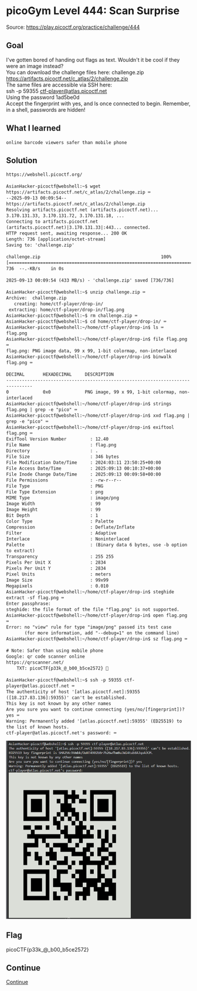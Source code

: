 # picoGym Level 444: Scan Surprise
Source: https://play.picoctf.org/practice/challenge/444

## Goal
I've gotten bored of handing out flags as text. Wouldn't it be cool if they were an image instead?<br>
You can download the challenge files here: challenge.zip<br>
https://artifacts.picoctf.net/c_atlas/2/challenge.zip<br>
The same files are accessible via SSH here:<br>
ssh -p 59355 ctf-player@atlas.picoctf.net<br>
Using the password 1ad5be0d<br>
Accept the fingerprint with yes, and ls once connected to begin. Remember, in a shell, passwords are hidden!

## What I learned
```
online barcode viewers safer than mobile phone
```

## Solution
```
https://webshell.picoctf.org/

AsianHacker-picoctf@webshell:~$ wget https://artifacts.picoctf.net/c_atlas/2/challenge.zip ⌨️
--2025-09-13 00:09:54--  https://artifacts.picoctf.net/c_atlas/2/challenge.zip
Resolving artifacts.picoctf.net (artifacts.picoctf.net)... 3.170.131.33, 3.170.131.72, 3.170.131.18, ...
Connecting to artifacts.picoctf.net (artifacts.picoctf.net)|3.170.131.33|:443... connected.
HTTP request sent, awaiting response... 200 OK
Length: 736 [application/octet-stream]
Saving to: 'challenge.zip'

challenge.zip                                              100%[======================================================================================================================================>]     736  --.-KB/s    in 0s      

2025-09-13 00:09:54 (433 MB/s) - 'challenge.zip' saved [736/736]

AsianHacker-picoctf@webshell:~$ unzip challenge.zip ⌨️
Archive:  challenge.zip
   creating: home/ctf-player/drop-in/
 extracting: home/ctf-player/drop-in/flag.png  
AsianHacker-picoctf@webshell:~$ rm challenge.zip ⌨️
AsianHacker-picoctf@webshell:~$ cd home/ctf-player/drop-in/ ⌨️
AsianHacker-picoctf@webshell:~/home/ctf-player/drop-in$ ls ⌨️
flag.png
AsianHacker-picoctf@webshell:~/home/ctf-player/drop-in$ file flag.png ⌨️
flag.png: PNG image data, 99 x 99, 1-bit colormap, non-interlaced
AsianHacker-picoctf@webshell:~/home/ctf-player/drop-in$ binwalk flag.png ⌨️ 

DECIMAL       HEXADECIMAL     DESCRIPTION
--------------------------------------------------------------------------------
0             0x0             PNG image, 99 x 99, 1-bit colormap, non-interlaced
AsianHacker-picoctf@webshell:~/home/ctf-player/drop-in$ strings flag.png | grep -e "pico" ⌨️
AsianHacker-picoctf@webshell:~/home/ctf-player/drop-in$ xxd flag.png | grep -e "pico" ⌨️
AsianHacker-picoctf@webshell:~/home/ctf-player/drop-in$ exiftool flag.png ⌨️
ExifTool Version Number         : 12.40
File Name                       : flag.png
Directory                       : .
File Size                       : 346 bytes
File Modification Date/Time     : 2024:03:11 23:50:25+00:00
File Access Date/Time           : 2025:09:13 00:10:37+00:00
File Inode Change Date/Time     : 2025:09:13 00:09:58+00:00
File Permissions                : -rw-r--r--
File Type                       : PNG
File Type Extension             : png
MIME Type                       : image/png
Image Width                     : 99
Image Height                    : 99
Bit Depth                       : 1
Color Type                      : Palette
Compression                     : Deflate/Inflate
Filter                          : Adaptive
Interlace                       : Noninterlaced
Palette                         : (Binary data 6 bytes, use -b option to extract)
Transparency                    : 255 255
Pixels Per Unit X               : 2834
Pixels Per Unit Y               : 2834
Pixel Units                     : meters
Image Size                      : 99x99
Megapixels                      : 0.010
AsianHacker-picoctf@webshell:~/home/ctf-player/drop-in$ steghide extract -sf flag.png ⌨️
Enter passphrase: 
steghide: the file format of the file "flag.png" is not supported.
AsianHacker-picoctf@webshell:~/home/ctf-player/drop-in$ open flag.png ⌨️
Error: no "view" rule for type "image/png" passed its test case
       (for more information, add "--debug=1" on the command line)
AsianHacker-picoctf@webshell:~/home/ctf-player/drop-in$ sz flag.png ⌨️

# Note: Safer than using mobile phone
Google: qr code scanner online
https://qrscanner.net/
    TXT: picoCTF{p33k_@_b00_b5ce2572} 🔐

AsianHacker-picoctf@webshell:~$ ssh -p 59355 ctf-player@atlas.picoctf.net ⌨️
The authenticity of host '[atlas.picoctf.net]:59355 ([18.217.83.136]:59355)' can't be established.
This key is not known by any other names
Are you sure you want to continue connecting (yes/no/[fingerprint])? yes ⌨️
Warning: Permanently added '[atlas.picoctf.net]:59355' (ED25519) to the list of known hosts.
ctf-player@atlas.picoctf.net's password: ⌨️
```

![alt text](../static/pico444.png "pico444")

## Flag
picoCTF{p33k_@_b00_b5ce2572}

## Continue
[Continue](./picoGym0450.md)